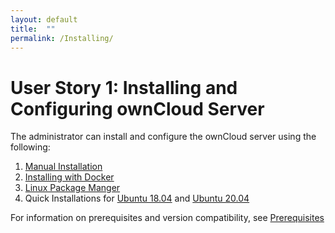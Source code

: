 ```yaml
---
layout: default
title:  ""
permalink: /Installing/
---
```


# User Story 1: Installing and Configuring ownCloud Server

The administrator can install and configure the ownCloud server using the following:
1. [Manual Installation](https://sindhu4512.github.io/task/Manual/)
2. [Installing with Docker](https://doc.owncloud.com/server/admin_manual/installation/docker/index.html)
3. [Linux Package Manger](https://doc.owncloud.com/server/admin_manual/installation/linux_packetmanager_install.html)
4. Quick Installations for [Ubuntu 18.04](https://doc.owncloud.com/server/admin_manual/installation/quick_guides/ubuntu_18_04.html) and [Ubuntu 20.04](https://doc.owncloud.com/server/admin_manual/installation/quick_guides/ubuntu_20_04.html) 

For information on prerequisites and version compatibility, see [Prerequisites](https://sindhu4512.github.io/task/Prerequisites/)
